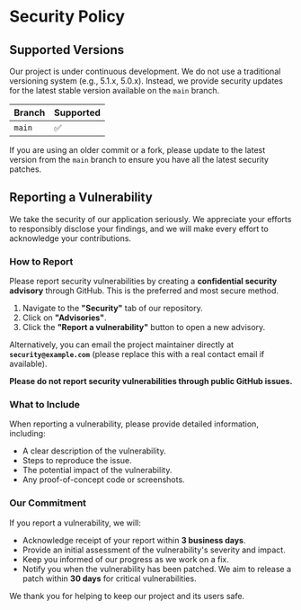 # Security Policy

## Supported Versions

Our project is under continuous development. We do not use a traditional versioning system (e.g., 5.1.x, 5.0.x). Instead, we provide security updates for the latest stable version available on the `main` branch.

| Branch | Supported          |
|--------|--------------------|
| `main` | :white_check_mark: |

If you are using an older commit or a fork, please update to the latest version from the `main` branch to ensure you have all the latest security patches.

## Reporting a Vulnerability

We take the security of our application seriously. We appreciate your efforts to responsibly disclose your findings, and we will make every effort to acknowledge your contributions.

### How to Report

Please report security vulnerabilities by creating a **confidential security advisory** through GitHub. This is the preferred and most secure method.

1.  Navigate to the **"Security"** tab of our repository.
2.  Click on **"Advisories"**.
3.  Click the **"Report a vulnerability"** button to open a new advisory.

Alternatively, you can email the project maintainer directly at **`security@example.com`** (please replace this with a real contact email if available).

**Please do not report security vulnerabilities through public GitHub issues.**

### What to Include

When reporting a vulnerability, please provide detailed information, including:
* A clear description of the vulnerability.
* Steps to reproduce the issue.
* The potential impact of the vulnerability.
* Any proof-of-concept code or screenshots.

### Our Commitment

If you report a vulnerability, we will:
* Acknowledge receipt of your report within **3 business days**.
* Provide an initial assessment of the vulnerability's severity and impact.
* Keep you informed of our progress as we work on a fix.
* Notify you when the vulnerability has been patched. We aim to release a patch within **30 days** for critical vulnerabilities.

We thank you for helping to keep our project and its users safe.
